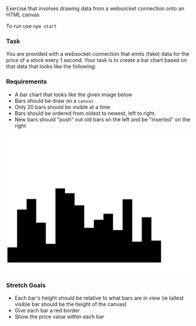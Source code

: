 Exercise that involves drawing data from a websocket connection onto an HTML canvas

To run use `npm start`

### Task

You are provided with a websocket connection that emits (fake) data for the price of a stock every 1 second. Your task is to create a bar chart based on that data that looks like the following:

### Requirements

- A bar chart that looks like the given image below
- Bars should be draw on a `canvas`
- Only 20 bars should be visible at a time
- Bars should be ordered from oldest to newest, left to right.
- New bars should "push" out old bars on the left and be "inserted" on the right

![bar chart](docs/example1.png)


### Stretch Goals

- Each bar's height should be relative to what bars are in view (ie tallest visible bar should be the height of the canvas)
- Give each bar a red border
- Show the price value within each bar
